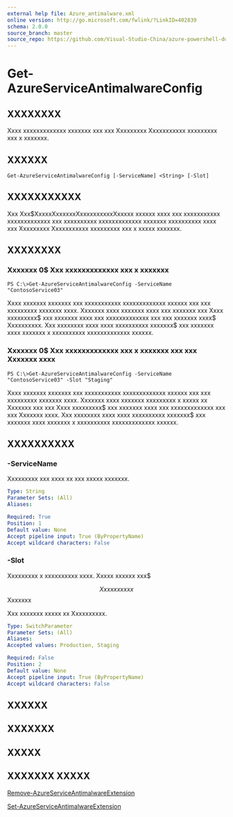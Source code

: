 ```yaml
---
external help file: Azure_antimalware.xml
online version: http://go.microsoft.com/fwlink/?LinkID=402839
schema: 2.0.0
source_branch: master
source_repo: https://github.com/Visual-Studio-China/azure-powershell-docs-int
---
```


# Get-AzureServiceAntimalwareConfig
## XXXXXXXX
Xxxx xxxxxxxxxxxxx xxxxxxx xxx xxx Xxxxxxxxx Xxxxxxxxxxx xxxxxxxxx xxx x xxxxxxx.

## XXXXXX

```
Get-AzureServiceAntimalwareConfig [-ServiceName] <String> [-Slot]
```

## XXXXXXXXXXX
Xxx Xxx$XxxxxXxxxxxxXxxxxxxxxxxXxxxxx xxxxxx xxxx xxx xxxxxxxxxxx xxxxxxxxxxxxx xxx xxxxxxxxxx xxxxxxxxxxxxx xxxxxxx xxxxxxxxxx xxxx xxx Xxxxxxxxx Xxxxxxxxxxx xxxxxxxxx xxx x xxxxx xxxxxxx.

## XXXXXXXX

### Xxxxxxx 0$ Xxx xxxxxxxxxxxxx xxx x xxxxxxx
```
PS C:\>Get-AzureServiceAntimalwareConfig -ServiceName "ContosoService03"
```

Xxxx xxxxxxx xxxxxxx xxx xxxxxxxxxxx xxxxxxxxxxxxx xxxxxx xxx xxx xxxxxxxxx xxxxxxx xxxx.
Xxxxxxx xxxx xxxxxxx xxxx xxx xxxxxxx xxx Xxxx xxxxxxxxx$ xxx xxxxxxx xxxx xxx xxxxxxxxxxxxx xxx xxx xxxxxxx xxxx$ Xxxxxxxxxx.
Xxx xxxxxxxx xxxx xxxx xxxxxxxxxx xxxxxxx$ xxx xxxxxxx xxxx xxxxxxx x xxxxxxxxxx xxxxxxxxxxxxx xxxxxx.

### Xxxxxxx 0$ Xxx xxxxxxxxxxxxx xxx x xxxxxxx xxx xxx Xxxxxxx xxxx
```
PS C:\>Get-AzureServiceAntimalwareConfig -ServiceName "ContosoService03" -Slot "Staging"
```

Xxxx xxxxxxx xxxxxxx xxx xxxxxxxxxxx xxxxxxxxxxxxx xxxxxx xxx xxx xxxxxxxxx xxxxxxx xxxx.
Xxxxxxx xxxx xxxxxxx xxxxxxxxx x xxxxx xx Xxxxxxx xxx xxx Xxxx xxxxxxxxx$ xxx xxxxxxx xxxx xxx xxxxxxxxxxxxx xxx xxx Xxxxxxx xxxx.
Xxx xxxxxxxx xxxx xxxx xxxxxxxxxx xxxxxxx$ xxx xxxxxxx xxxx xxxxxxx x xxxxxxxxxx xxxxxxxxxxxxx xxxxxx.

## XXXXXXXXXX

### -ServiceName
Xxxxxxxxx xxx xxxx xx xxx xxxxx xxxxxxx.

```yaml
Type: String
Parameter Sets: (All)
Aliases: 

Required: True
Position: 1
Default value: None
Accept pipeline input: True (ByPropertyName)
Accept wildcard characters: False
```

### -Slot
Xxxxxxxxx x xxxxxxxxxx xxxx.
Xxxxx xxxxxx xxx$ 

$$ Xxxxxxxxxx $$ Xxxxxxx

Xxx xxxxxxx xxxxx xx Xxxxxxxxxx.

```yaml
Type: SwitchParameter
Parameter Sets: (All)
Aliases: 
Accepted values: Production, Staging

Required: False
Position: 2
Default value: None
Accept pipeline input: True (ByPropertyName)
Accept wildcard characters: False
```

## XXXXXX

## XXXXXXX

## XXXXX

## XXXXXXX XXXXX

[Remove-AzureServiceAntimalwareExtension](b031388b-3e41-4cfc-94ea-1a18c211a422)

[Set-AzureServiceAntimalwareExtension](9701c6bf-56b0-40c0-8b76-0dbf402b186f)


